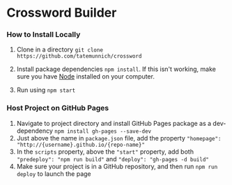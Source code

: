 # Crossword Builder

### How to Install Locally

1. Clone in a directory
`git clone https://github.com/tatemunnich/crossword`

2. Install package dependencies `npm install`. If this isn't working, make sure you have [Node](https://nodejs.org/en/download/) installed on your computer.
3. Run using `npm start`

### Host Project on GitHub Pages

1. Navigate to project directory and install GitHub Pages package as a dev-dependency `npm install gh-pages --save-dev`
2. Just above the name in `package.json` file, add the property `"homepage": "http://{username}.github.io/{repo-name}"`
3. In the `scripts` property, above the `"start"` property, add both `"predeploy": "npm run build"` and `"deploy": "gh-pages -d build"`
4. Make sure your project is in a GitHub repository, and then run `npm run deploy` to launch the page
